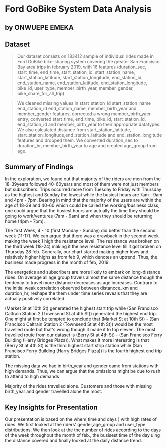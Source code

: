 # Ford GoBike System Data Analysis
## by ONWUEPE EMEKA

## Dataset

> Our dataset consists on 183412 sample of individual rides made in Ford GoBike bike-sharing system covering the greater San Francisco Bay area trips in february 2019, with 16 features (duration_sec, start_time, end_time, start_station_id, start_station_name, start_station_latitude, start_station_longitude, end_station_id, end_station_name, end_station_latitude, end_station_longitude, bike_id, user_type, member_birth_year, member_gender, bike_share_for_all_trip)

>We cleaned missing values in start_station_id start_station_name end_station_id end_station_name, member_birth_year and member_gender features, corrected a wrong member_birth_yaer entry, converted start_time, end_time, bike_id, start_station_id, end_station_id and member_birth_year to their appropriate datatypes. We also calculated distance from start_station_latitude, start_station_longitude,end_station_latitude and end_station_longitude features and dropped them. We converted duration_sec to duration_hr, member_birth_year to age and created age_group from age.  

## Summary of Findings

In the exploration, we found out that majority of the riders are men from the 18-39years followed 40-60years and most of them were not just members but subscribers. Trips occurred more from Tuesday to Friday with Thursday as the highest and Sunday the lowest while the busiest hours are 7am - 9am and 4pm - 7pm. Bearing in mind that the majority of the users are within the age of 18-39 and 40-60 which could be called the working/business class, one could argue that the busiest hours are actually the time they should be going to work/ventures (7am - 9am) and when they should be returning home (4pm - 7pm).

The first Week, 4 - 10 (first Monday - Sunday) did better than the second week (11-17). We can argue that there was a drawback in the second week making the week 1 high the resistance level. The resistance was broken on the third week (18-24) making it the new resistance level till it got broken on Thursday 28 feb. Generally, our chart started making higher lows and relatively higher highs as from feb 9, which denotes an uptrend. Thus, the business made progress in the month of feb, 2019.

The energetics and subscribers are more likely to embark on long-distance rides. On average all age group travels almost the same distance though the tendency to travel more distance decreases as age increases. Contrary to the initial weak correlation observed between distancce_km and duration_hr, reshape the them under time series reveals that they are actually positively correlated.

(Market St at 10th St) generated the highest start trip while (San Francisco Caltrain Station 2 (Townsend St at 4th St)) generated the highest end trip. One might at first be tempted to conclude that (Market St at 10th St) - (San Francisco Caltrain Station 2 (Townsend St at 4th St)) would be the most travelled route but that's wrong though it made it to top eleven. The most travelled route from our dataset is (Berry St at 4th St) - (San Francisco Ferry Building (Harry Bridges Plaza)). What makes it more interesting is that (Berry St at 4th St) is the third highest start strip station while (San Francisco Ferry Building (Harry Bridges Plaza)) is the fourth highest end trip station.

The missing data we had in birth_year and gender came from stations with high demands. Thus, we can argue that the omissions might be due to rush to attend to high demands

Majority of the rides travelled alone. Customers and those with missing birth_year and gender travelled alone the most.

## Key Insights for Presentation
Our presentation is based on the when( time and days ) with high rates of rides. We first looked at the riders' gender,age_group and user_type distributions. We then look at the the number of rides according to the days of the week throughout the month of feb., the busisest time of the day uing the distance covered and finally looked at the daily distance trend.